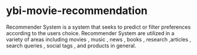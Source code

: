 # ybi-movie-recommendation
Recommender System is a system that seeks to predict or filter preferences according to the users choice. Recommender System are utilized in a variety of areas including movies , music , news , books , research ,articles , search queries , social tags , and products in general.
